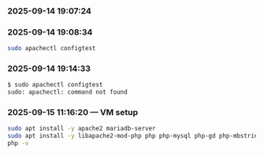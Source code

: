 
### 2025-09-14 19:07:24



### 2025-09-14 19:08:34

```bash
sudo apachectl configtest
```

### 2025-09-14 19:14:33

```bash
$ sudo apachectl configtest
sudo: apachectl: command not found
```

### 2025-09-15 11:16:20 — VM setup

```bash
sudo apt install -y apache2 mariadb-server
sudo apt install -y libapache2-mod-php php php-mysql php-gd php-mbstring php-imap php-xml php-intl php-curl php-zip php-apcu
php -v
```
